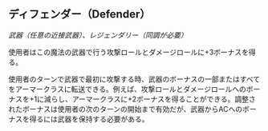 ## ディフェンダー（Defender）
*武器（任意の近接武器）、レジェンダリー（同調が必要）*

使用者はこの魔法の武器で行う攻撃ロールとダメージロールに+3ボーナスを得る。

使用者のターンで武器で最初に攻撃する時、武器のボーナスの一部またはすべてをアーマークラスに転送できる。例えば、攻撃ロールとダメージロールへのボーナスを+1に減らし、アーマークラスに+2ボーナスを得ることができる。調整されたボーナスは使用者の次のターンの開始まで有効だが、武器からACへのボーナスを得るには武器を保持する必要がある。